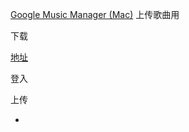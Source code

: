 
[Google Music Manager (Mac)](https://play.google.com/music/listen?u=0#/manager)
上传歌曲用

下载

[地址](https://play.google.com/music/listen?u=0#/manager)

登入

上传


-
